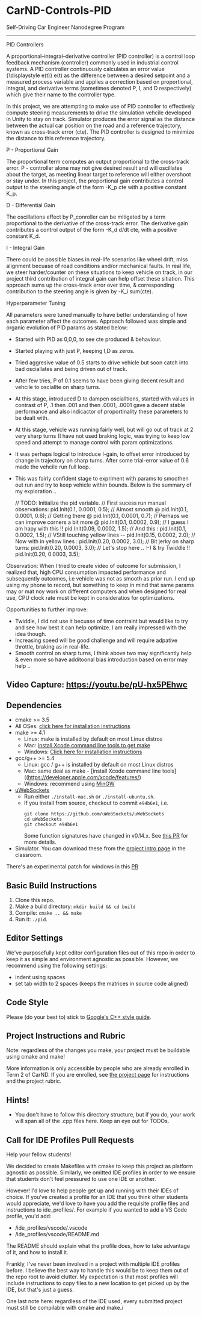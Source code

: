 # CarND-Controls-PID
Self-Driving Car Engineer Nanodegree Program

---

PID Controllers

A proportional–integral–derivative controller (PID controller) is a control loop feedback mechanism (controller) commonly used in industrial control systems. A PID controller continuously calculates an error value {\displaystyle e(t)} e(t) as the difference between a desired setpoint and a measured process variable and applies a correction based on proportional, integral, and derivative terms (sometimes denoted P, I, and D respectively) which give their name to the controller type.

In this project, we are attempting to make use of PID controller to effectively compute steering measurements to drive the simulation vehcile developed in Unity to stay on track. Simulator produces the error signal as the distance between the actual car position on the road and a reference trajectory, known as cross-track error (cte). The PID controller is designed to minimize the distance to this reference trajectory.

P - Proportional Gain

The proportional term computes an output proportional to the cross-track error. P - controller alone may not give desired result and will oscillates about the target, as meeting linear target to reference will either overshoot or stay under. In this project, the proportional gain contributes a control output to the steering angle of the form -K_p cte with a positive constant K_p.

D - Differential Gain

The oscillations effect by P_conroller can be mitigated by a term proportional to the derivative of the cross-track error. The derivative gain contributes a control output of the form -K_d d/dt cte, with a positive constant K_d.

I - Integral Gain

There could be possible biases in real-life scenarios like wheel drift, miss alignment becuase of road conditions and/or mechanical faults. In real life, we steer harder/counter on these situations to keep vehicle on track, in our project third contribution of integral gain can help offset these sitiation. This approach sums up the cross-track error over time, & corresponding contribution to the steering angle is given by -K_i sum(cte).

Hyperparameter Tuning

All parameters were tuned manually to have better understanding of how each parameter affect the outcomes. Approach followed was simple and organic evolution of PID params as stated below:

* Started with PID as 0,0,0, to see cte produced & behaviour.
* Started playing with just P, keeping I,D as zeros.
* Tried aggresive value of 0.5 starts to drive vehicle but soon catch into bad osciallates and being driven out of track.
* After few tries, P of 0.1 seems to have been giving decent result and vehcile to osciallte on sharp turns.
* At this stage, introduced D to dampen oscialltions, started with values in contrast of P, .1  then .001 and then .0001, .0001 gave a decent stable performance and also indicactor of proportinality these parameters to be dealt with.
* At this stage, vehicle was running fairly well, but will go out of track at 2 very sharp turns (I have not used braking logic, was trying to keep low speed and attempt to manage control with param optimizations.
* It was perhaps logical to introduce I-gain, to offset error introduced by change in trajectory on sharp turns. After some trial-error value of 0.6 made the vehcile run full loop.
* This was fairly confident stage to expriment with params to smoothen out run and try to keep vehicle within bounds. Below is the summary of my exploration .. 

  // TODO: Initialize the pid variable.
  // First sucess run manual observations: pid.Init(0.1, 0.0001,  0.5);
     // Almost smooth @ pid.Init(0.1, 0.0001,  0.6);
      // Getting there @ pid.Init(0.1, 0.0001,  0.7);
        // Perhaps we can improve corners a bit more @ pid.Init(0.1, 0.0002,  0.9);
          // I guess I am hapy with  this !! pid.Init(0.09, 0.0002,  1.5);
          // And this : pid.Init(0.1, 0.0002,  1.5);
          // VStill touching yellow lines -- pid.Init(0.15, 0.0002,  2.0);
          // Now with in yellow lines : pid.Init(0.20, 0.0002,  3.0);
          // Bit jerky on sharp turns: pid.Init(0.20, 0.0003,  3.0);
  // Let's stop here .. :-) & try Twiddle !!
  pid.Init(0.20, 0.0003,  3.5);

Observation:
When I tried to create video of outcome for submission, I realized that, high CPU consumption impacted performance and subsequently outcomes, i.e vehicle was not as smooth as prior run. I end up using my phone to record, but something to keep in mind that same params may or mat noy work on different computers and when designed for real use, CPU clock rate must be kept in consideratios for optimizations.

Opportunities to further improve:
* Twiddle, I did not use it becuase of time contraint but would like to try and see how best it can help optimize. I am really impressed with the idea though. 
* Increasing speed will be good challenge and will require adpative throttle, braking as in real-life.
* Smooth control on sharp turns, I think above two may significantly help & even more so have additoonal bias introduction based on error may help .. 

## Video Capture: https://youtu.be/pU-hx5PEhwc

## Dependencies

* cmake >= 3.5
 * All OSes: [click here for installation instructions](https://cmake.org/install/)
* make >= 4.1
  * Linux: make is installed by default on most Linux distros
  * Mac: [install Xcode command line tools to get make](https://developer.apple.com/xcode/features/)
  * Windows: [Click here for installation instructions](http://gnuwin32.sourceforge.net/packages/make.htm)
* gcc/g++ >= 5.4
  * Linux: gcc / g++ is installed by default on most Linux distros
  * Mac: same deal as make - [install Xcode command line tools]((https://developer.apple.com/xcode/features/)
  * Windows: recommend using [MinGW](http://www.mingw.org/)
* [uWebSockets](https://github.com/uWebSockets/uWebSockets)
  * Run either `./install-mac.sh` or `./install-ubuntu.sh`.
  * If you install from source, checkout to commit `e94b6e1`, i.e.
    ```
    git clone https://github.com/uWebSockets/uWebSockets 
    cd uWebSockets
    git checkout e94b6e1
    ```
    Some function signatures have changed in v0.14.x. See [this PR](https://github.com/udacity/CarND-MPC-Project/pull/3) for more details.
* Simulator. You can download these from the [project intro page](https://github.com/udacity/self-driving-car-sim/releases) in the classroom.

There's an experimental patch for windows in this [PR](https://github.com/udacity/CarND-PID-Control-Project/pull/3)

## Basic Build Instructions

1. Clone this repo.
2. Make a build directory: `mkdir build && cd build`
3. Compile: `cmake .. && make`
4. Run it: `./pid`. 

## Editor Settings

We've purposefully kept editor configuration files out of this repo in order to
keep it as simple and environment agnostic as possible. However, we recommend
using the following settings:

* indent using spaces
* set tab width to 2 spaces (keeps the matrices in source code aligned)

## Code Style

Please (do your best to) stick to [Google's C++ style guide](https://google.github.io/styleguide/cppguide.html).

## Project Instructions and Rubric

Note: regardless of the changes you make, your project must be buildable using
cmake and make!

More information is only accessible by people who are already enrolled in Term 2
of CarND. If you are enrolled, see [the project page](https://classroom.udacity.com/nanodegrees/nd013/parts/40f38239-66b6-46ec-ae68-03afd8a601c8/modules/f1820894-8322-4bb3-81aa-b26b3c6dcbaf/lessons/e8235395-22dd-4b87-88e0-d108c5e5bbf4/concepts/6a4d8d42-6a04-4aa6-b284-1697c0fd6562)
for instructions and the project rubric.

## Hints!

* You don't have to follow this directory structure, but if you do, your work
  will span all of the .cpp files here. Keep an eye out for TODOs.

## Call for IDE Profiles Pull Requests

Help your fellow students!

We decided to create Makefiles with cmake to keep this project as platform
agnostic as possible. Similarly, we omitted IDE profiles in order to we ensure
that students don't feel pressured to use one IDE or another.

However! I'd love to help people get up and running with their IDEs of choice.
If you've created a profile for an IDE that you think other students would
appreciate, we'd love to have you add the requisite profile files and
instructions to ide_profiles/. For example if you wanted to add a VS Code
profile, you'd add:

* /ide_profiles/vscode/.vscode
* /ide_profiles/vscode/README.md

The README should explain what the profile does, how to take advantage of it,
and how to install it.

Frankly, I've never been involved in a project with multiple IDE profiles
before. I believe the best way to handle this would be to keep them out of the
repo root to avoid clutter. My expectation is that most profiles will include
instructions to copy files to a new location to get picked up by the IDE, but
that's just a guess.

One last note here: regardless of the IDE used, every submitted project must
still be compilable with cmake and make./
